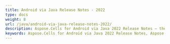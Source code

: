 ```yaml
---
title: Android via Java Release Notes - 2022
type: docs
weight: 8
url: /java/android-via-java-release-notes-2022/
description: Aspose.Cells for Android via Java 2022 Release Notes – the latest enhancements, new features, and fixes.
keywords: Aspose.Cells for Android via Java 2022 Release Notes, Aspose.Cells for Android via Java 2022 updates and fixes
---
```



